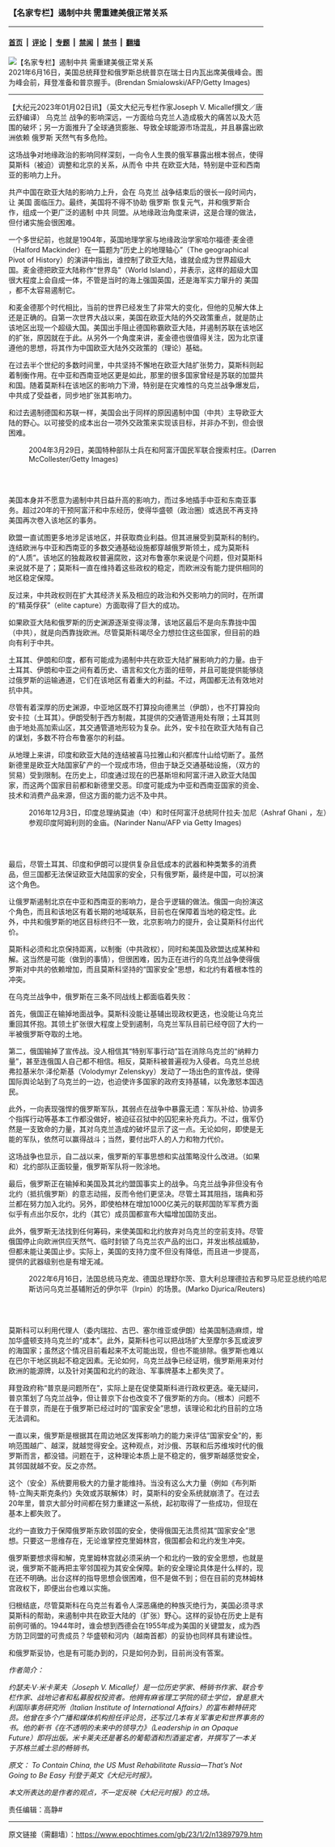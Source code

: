 ### 【名家专栏】遏制中共 需重建美俄正常关系

---

#### [首页](../../../..?n13897979) &nbsp;|&nbsp; [评论](../../../../../epoch-comment?n13897979) &nbsp;|&nbsp; [专题](../../../../../epoch-special?n13897979) &nbsp;|&nbsp; [禁闻](../../../../../epoch-news?n13897979) &nbsp;|&nbsp; [禁书](../../../../../books?n13897979) &nbsp;|&nbsp; [翻墙](https://github.com/gfw-breaker/nogfw/blob/master/README.md?n13897979)


<div><img alt="【名家专栏】遏制中共 需重建美俄正常关系" class="attachment-djy_600_400 size-djy_600_400 wp-post-image" src="https://i.epochtimes.com/assets/uploads/2023/01/id13897980-GettyImages-1233484753-12-1200x800-1200x800-600x400.jpg"/>
<div class="caption">
 2021年6月16日，美国总统拜登和俄罗斯总统普京在瑞士日内瓦出席美俄峰会。图为峰会前，拜登准备和普京握手。(Brendan Smialowski/AFP/Getty Images)
</div></div><hr/><div class="post_content" id="artbody" itemprop="articleBody">
 <!-- article content begin -->
 <p>
  【大纪元2023年01月02日讯】（英文大纪元专栏作家Joseph V. Micallef撰文／唐云舒编译）
  <ok href="https://www.epochtimes.com/gb/tag/%E4%B9%8C%E5%85%8B%E5%85%B0.html">
   乌克兰
  </ok>
  战争的影响深远，一方面给乌克兰人造成极大的痛苦以及大范围的破坏；另一方面推升了全球通货膨胀、导致全球能源市场混乱，并且暴露出欧洲依赖
  <ok href="https://www.epochtimes.com/gb/tag/%E4%BF%84%E7%BD%97%E6%96%AF.html">
   俄罗斯
  </ok>
  天然气有多危险。
 </p>
 <p>
  这场战争对地缘政治的影响同样深刻，一向令人生畏的俄军暴露出根本弱点，使得莫斯科（被迫）调整和北京的关系，从而令
  <ok href="https://www.epochtimes.com/gb/tag/%E4%B8%AD%E5%85%B1.html">
   中共
  </ok>
  在欧亚大陆，特别是中亚和西南亚的影响力上升。
 </p>
 <p>
  共产中国在欧亚大陆的影响力上升，会在
  <ok href="https://www.epochtimes.com/gb/tag/%E4%B9%8C%E5%85%8B%E5%85%B0.html">
   乌克兰
  </ok>
  战争结束后的很长一段时间内，让
  <ok href="https://www.epochtimes.com/gb/tag/%E7%BE%8E%E5%9B%BD.html">
   美国
  </ok>
  面临压力。最终，美国将不得不协助
  <ok href="https://www.epochtimes.com/gb/tag/%E4%BF%84%E7%BD%97%E6%96%AF.html">
   俄罗斯
  </ok>
  恢复元气，并和俄罗斯合作，组成一个更广泛的遏制
  <ok href="https://www.epochtimes.com/gb/tag/%E4%B8%AD%E5%85%B1.html">
   中共
  </ok>
  同盟。从地缘政治角度来讲，这是合理的做法，但付诸实施会很困难。
 </p>
 <p>
  一个多世纪前，也就是1904年，英国地理学家与地缘政治学家哈尔福德‧麦金德（Halford Mackinder）在一篇题为“历史上的地理轴心”（The geographical Pivot of History）的演讲中指出，谁控制了欧亚大陆，谁就会成为世界超级大国。麦金德把欧亚大陆称作“世界岛”（World Island），并表示，这样的超级大国很大程度上会自成一体，不管是当时的海上强国英国，还是海军实力窜升的
  <ok href="https://www.epochtimes.com/gb/tag/%E7%BE%8E%E5%9B%BD.html">
   美国
  </ok>
  ，都不太容易遏制它。
 </p>
 <p>
  和麦金德那个时代相比，当前的世界已经发生了非常大的变化，但他的见解大体上还是正确的。自第一次世界大战以来，美国在欧亚大陆的外交政策重点，就是防止该地区出现一个超级大国。美国出手阻止德国称霸欧亚大陆，并遏制苏联在该地区的扩张，原因就在于此。从另外一个角度来讲，麦金德也很值得关注，因为北京谨遵他的思想，将其作为中国欧亚大陆外交政策的（理论）基础。
 </p>
 <p>
  在过去半个世纪的多数时间里，中共坚持不懈地在欧亚大陆扩张势力，莫斯科则起着制衡作用。在中亚和西南亚地区更是如此，那里的很多国家曾经是苏联的加盟共和国。随着莫斯科在该地区的影响力下滑，特别是在灾难性的乌克兰战争爆发后，中共成了受益者，同步地扩张其影响力。
 </p>
 <p>
  和过去遏制德国和苏联一样，美国会出于同样的原因遏制中国（中共）主导欧亚大陆的野心。以可接受的成本出台一项外交政策来实现该目标，并非办不到，但会很困难。
 </p>
 <figure aria-describedby="caption-attachment-13897984" class="wp-caption aligncenter" id="attachment_13897984" style="width: 600px">
  <ok href="https://i.epochtimes.com/assets/uploads/2023/01/id13897984-GettyImages-3290174-1200x781.jpg" target="_blank">
   <img alt="" class="size-large wp-image-13897984" src="https://i.epochtimes.com/assets/uploads/2023/01/id13897984-GettyImages-3290174-1200x781-600x391.jpg"/>
  </ok>
  <br/><figcaption class="wp-caption-text" id="caption-attachment-13897984">
   2004年3月29日，美国特种部队士兵在和阿富汗国民军联合搜索村庄。(Darren McCollester/Getty Images)
  </figcaption><br/>
 </figure><br/>
 <p>
  美国本身并不愿意为遏制中共日益升高的影响力，而过多地插手中亚和东南亚事务。超过20年的干预阿富汗和中东经历，使得华盛顿（政治圈）或选民不再支持美国再次卷入该地区的事务。
 </p>
 <p>
  欧盟一直试图更多地涉足该地区，并获取商业利益。但其进展受到莫斯科的制约。连结欧洲与中亚和西南亚的多数交通基础设施都穿越俄罗斯领土，成为莫斯科的“人质”。该地区的独裁政权普遍腐败，这对布鲁塞尔来说是个问题，但对莫斯科来说就不是了；莫斯科一直在维持着这些政权的稳定，而欧洲没有能力提供相同的地区稳定保障。
 </p>
 <p>
  反过来，中共政权则在扩大其经济关系及相应的政治和外交影响力的同时，在所谓的“精英俘获”（elite capture）方面取得了巨大的成功。
 </p>
 <p>
  如果欧亚大陆和俄罗斯的历史渊源逐渐变得淡薄，该地区最后不是向东靠拢中国（中共），就是向西靠拢欧洲。尽管莫斯科竭尽全力想拉住这些国家，但目前的趋向有利于中共。
 </p>
 <p>
  土耳其、伊朗和印度，都有可能成为遏制中共在欧亚大陆扩展影响力的力量。由于土耳其、伊朗和中亚之间有着历史、语言和文化方面的纽带，并且可能提供能够绕过俄罗斯的运输通道，它们在该地区有着重大的利益。不过，两国都无法有效地对抗中共。
 </p>
 <p>
  尽管有着深厚的历史渊源，中亚地区既不打算投向德黑兰（伊朗），也不打算投向安卡拉（土耳其）。伊朗受制于西方制裁，其提供的交通管道用处有限；土耳其则由于地处高加索山区，其交通管道地形较为复杂。此外，安卡拉在欧亚大陆有自己的谋划，多数不符合布鲁塞尔的利益。
 </p>
 <p>
  从地理上来讲，印度和欧亚大陆的连结被喜马拉雅山和兴都库什山给切断了。虽然新德里是欧亚大陆国家矿产的一个现成市场，但由于缺乏交通基础设施，（双方的贸易）受到限制。在历史上，印度通过现在的巴基斯坦和阿富汗进入欧亚大陆国家，而这两个国家目前都和新德里交恶。印度可能成为中亚和西南亚国家的资金、技术和消费产品来源，但这方面的能力远不及中共。
 </p>
 <figure aria-describedby="caption-attachment-13897985" class="wp-caption aligncenter" id="attachment_13897985" style="width: 600px">
  <ok href="https://i.epochtimes.com/assets/uploads/2023/01/id13897985-GettyImages-627387644-1200x800.jpg" target="_blank">
   <img alt="" class="size-large wp-image-13897985" src="https://i.epochtimes.com/assets/uploads/2023/01/id13897985-GettyImages-627387644-1200x800-600x400.jpg"/>
  </ok>
  <br/><figcaption class="wp-caption-text" id="caption-attachment-13897985">
   2016年12月3日，印度总理纳莫迪（中）和时任阿富汗总统阿什拉夫‧加尼（Ashraf Ghani ，左）参观印度阿姆利则的金庙。(Narinder Nanu/AFP via Getty Images)
  </figcaption><br/>
 </figure><br/>
 <p>
  最后，尽管土耳其、印度和伊朗可以提供复杂且低成本的武器和种类繁多的消费品，但三国都无法保证欧亚大陆国家的安全，只有俄罗斯，最终是中国，可以扮演这个角色。
 </p>
 <p>
  让俄罗斯遏制北京在中亚和西南亚的影响力，是合乎逻辑的做法。俄国一向扮演这个角色，而且和该地区有着长期的地域联系，目前也在保障着当地的稳定性。此外，中共和俄罗斯的地区目标终归不一致，北京影响力的提升，会让莫斯科付出代价。
 </p>
 <p>
  莫斯科必须和北京保持距离，以制衡（中共政权），同时和美国及欧盟达成某种和解。这当然是可能（做到的事情），但很困难，因为正在进行的乌克兰战争使得俄罗斯对中共的依赖增加，而且莫斯科坚持的“国家安全”思想，和北约有着根本性的冲突。
 </p>
 <p>
  在乌克兰战争中，俄罗斯在三条不同战线上都面临着失败：
 </p>
 <p>
  首先，俄国正在输掉地面战争。莫斯科没能让基辅出现政权更迭，也没能让乌克兰重回其怀抱。其领土扩张很大程度上受到遏制，乌克兰军队目前已经夺回了大约一半被俄罗斯夺取的土地。
 </p>
 <p>
  第二，俄国输掉了宣传战。没人相信其“特别军事行动”旨在消除乌克兰的“纳粹力量”，甚至连俄国人自己都不相信。相反，莫斯科被普遍视为入侵者。乌克兰总统弗拉基米尔‧泽伦斯基（Volodymyr Zelenskyy）发动了一场出色的宣传战，使得国际舆论站到了乌克兰的一边，也迫使许多国家的政府支持基辅，以免激怒本国选民。
 </p>
 <p>
  此外，一向表现强悍的俄罗斯军队，其弱点在战争中暴露无遗：军队补给、协调多个指挥行动等基本工作都没做好，被迫征召狱中的囚犯来补充兵力。不过，俄军仍然是一支致命的力量，其对乌克兰造成的破坏显示了这一点。无论如何，即使是无能的军队，依然可以赢得战斗；当然，要付出吓人的人力和物力代价。
 </p>
 <p>
  这场战争也显示，自二战以来，俄罗斯的军事思想和实战策略没什么改进。（如果和）北约部队正面较量，俄罗斯军队将一败涂地。
 </p>
 <p>
  最后，俄罗斯正在输掉和美国及其北约盟国事实上的战争。乌克兰战争非但没有令北约（抵抗俄罗斯）的意志动摇，反而令他们更坚决。尽管土耳其阻挡，瑞典和芬兰都在努力加入北约。另外，即使柏林在增加1000亿美元的联邦国防军军费方面似乎有点出尔反尔，北约（其它）成员国都宣布大幅增加国防支出。
 </p>
 <p>
  此外，俄罗斯无法找到任何筹码，来使美国和北约放弃对乌克兰的空前支持。尽管俄国停止向欧洲供应天然气、临时封锁了乌克兰农产品的出口，并发出核战威胁，但都未能让美国止步。实际上，美国的支持力度不但没有降低，而且进一步提高，提供的武器级别也是有增无减。
 </p>
 <figure aria-describedby="caption-attachment-13897986" class="wp-caption aligncenter" id="attachment_13897986" style="width: 600px">
  <ok href="https://i.epochtimes.com/assets/uploads/2023/01/id13897986-eu-leaders-visit-kyiv-1200x800.jpg" target="_blank">
   <img alt="" class="size-large wp-image-13897986" src="https://i.epochtimes.com/assets/uploads/2023/01/id13897986-eu-leaders-visit-kyiv-1200x800-600x400.jpg"/>
  </ok>
  <br/><figcaption class="wp-caption-text" id="caption-attachment-13897986">
   2022年6月16日，法国总统马克龙、德国总理舒尔茨、意大利总理德拉吉和罗马尼亚总统约哈尼斯访问乌克兰基辅附近的伊尔平（Irpin）的场景。(Marko Djurica/Reuters)
  </figcaption><br/>
 </figure><br/>
 <p>
  莫斯科可以利用代理人（委内瑞拉、古巴、塞尔维亚或伊朗）给美国制造麻烦，增加华盛顿支持乌克兰的“成本”。此外，莫斯科也可以把战场扩大至摩尔多瓦或波罗的海国家；虽然这个情况目前看起来不太可能出现，但也不能排除。俄罗斯也难以在巴尔干地区挑起不稳定因素。无论如何，乌克兰战争已经证明，俄罗斯用来对付欧洲的能源牌，以及针对美国和北约的政治、军事牌基本上都失灵了。
 </p>
 <p>
  拜登政府称“普京是问题所在”，实际上是在促使莫斯科进行政权更迭。毫无疑问，普京策划了乌克兰战争，但让普京下台也改变不了俄罗斯的方向。（根本）问题不在于普京，而是在于俄罗斯已经过时的“国家安全”思想，该理论和北约目前的立场无法调和。
 </p>
 <p>
  一直以来，俄罗斯是根据其在周边地区发挥影响力的能力来评估“国家安全”的，影响范围越广、越深，就越觉得安全。这种观点，对沙俄、苏联和后苏维埃时代的俄罗斯而言，都没错。问题在于，这种理论本质上是不稳定的，俄罗斯越感觉安全，其邻国就越不安。反之亦然。
 </p>
 <p>
  这个（安全）系统要用极大的力量才能维持。当没有这么大力量（例如《布列斯特-立陶夫斯克条约》失效或苏联解体）时，莫斯科的安全系统就崩溃了。在过去20年里，普京大部分时间都在努力重建这一系统，起初取得了一些成功，但现在基本上都失败了。
 </p>
 <p>
  北约一直致力于保障俄罗斯东欧邻国的安全，使得俄国无法贯彻其“国家安全”思想。只要这一思维存在，无论谁掌控克里姆林宫，俄国都会和北约发生冲突。
 </p>
 <p>
  俄罗斯要想求得和解，克里姆林宫就必须采纳一个和北约一致的安全思想，也就是说，俄罗斯不能再把主宰邻国视为其安全保障。新的安全理论具体是什么样的，现在还不明确。出台这样的指导思想会很困难，但不是做不到；但在目前的克林姆林宫政权下，即便出台也难以实施。
 </p>
 <p>
  归根结底，尽管莫斯科在乌克兰有着令人深恶痛绝的种族灭绝行为，美国必须寻求莫斯科的帮助，来遏制中共在欧亚大陆的（扩张）野心。这样的妥协在历史上是有前例可循的。1944年时，谁会想到西德会在1955年成为美国的关键盟友，成为西方防卫同盟的可贵成员？华盛顿和河内（越南首都）的妥协也同样具有建设性。
 </p>
 <p>
  和俄罗斯妥协，也是有可能办到的，只是如何办到，目前尚没有答案。
 </p>
 <p>
  <em>
   作者简介：
  </em>
 </p>
 <p>
  <em>
   约瑟夫‧V‧米卡莱夫（Joseph V. Micallef）是一位历史学家、畅销书作家、联合专栏作家、战地记者和私募股权投资者。他拥有麻省理工学院的硕士学位，曾是意大利国际事务研究所（Italian Institute of International Affairs）的富布赖特研究员。他曾在多个广播和媒体机构担任评论员，还写过几本有关军事史和世界事务的书。他的新书《在不透明的未来中的领导力》（Leadership in an Opaque Future）即将出版。米卡莱夫还是著名的葡萄酒和烈酒鉴定者，并撰写了一本关于苏格兰威士忌的畅销书。
  </em>
 </p>
 <p>
  <em>
   原文：
   <ok href="https://www.theepochtimes.com/to-contain-china-the-us-must-rehabilitate-russia-thats-not-going-to-be-easy_4952968.html">
    To Contain China, the US Must Rehabilitate Russia—That’s Not Going to Be Easy
   </ok>
   刊登于英文《大纪元时报》。
  </em>
 </p>
 <p>
  <em>
   本文所表达的是作者的观点，不一定反映《大纪元时报》的立场。
  </em>
 </p>
 <p>
  责任编辑：高静#
 </p>
 <!-- article content end -->
 <div id="below_article_ad">
 </div>
</div>


---

原文链接（需翻墙）：https://www.epochtimes.com/gb/23/1/2/n13897979.htm